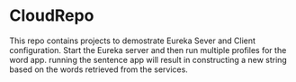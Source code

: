 # CloudRepo
This repo contains projects to demostrate Eureka Sever and Client configuration. 
Start the Eureka server and then run multiple profiles for the word app. 
running the sentence app will result in constructing a new string based on the words retrieved from the services.
